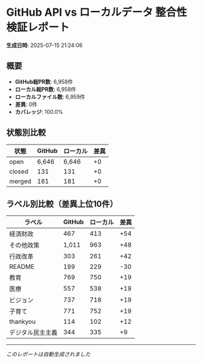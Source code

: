 # GitHub API vs ローカルデータ 整合性検証レポート

**生成日時**: 2025-07-15 21:24:06

## 概要

- **GitHub総PR数**: 6,958件
- **ローカル総PR数**: 6,958件
- **ローカルファイル数**: 6,959件
- **差異**: 0件
- **カバレッジ**: 100.0%

## 状態別比較

| 状態 | GitHub | ローカル | 差異 |
|------|--------|----------|------|
| open | 6,646 | 6,646 | +0 |
| closed | 131 | 131 | +0 |
| merged | 181 | 181 | +0 |

## ラベル別比較（差異上位10件）

| ラベル | GitHub | ローカル | 差異 |
|--------|--------|----------|------|
| 経済財政 | 467 | 413 | +54 |
| その他政策 | 1,011 | 963 | +48 |
| 行政改革 | 303 | 261 | +42 |
| README | 199 | 229 | -30 |
| 教育 | 769 | 750 | +19 |
| 医療 | 557 | 538 | +19 |
| ビジョン | 737 | 718 | +19 |
| 子育て | 771 | 752 | +19 |
| thankyou | 114 | 102 | +12 |
| デジタル民主主義 | 344 | 335 | +9 |

---
*このレポートは自動生成されました*